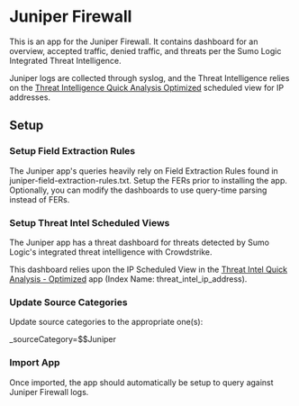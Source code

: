 # Juniper Firewall

This is an app for the Juniper Firewall. It contains dashboard for an overview, accepted traffic, denied traffic, and threats per the Sumo Logic Integrated Threat Intelligence. 

Juniper logs are collected through syslog, and the Threat Intelligence relies on the [Threat Intelligence Quick Analysis Optimized](https://github.com/SumoLogic/sumologic-content/tree/master/Sumo-Logic-Tools/Threat_Intelligence_Optimized) scheduled view for IP addresses. 


## Setup

### Setup Field Extraction Rules

The Juniper app's queries heavily rely on Field Extraction Rules found in juniper-field-extraction-rules.txt. Setup the FERs prior to installing the app. Optionally, you can modify the dashboards to use query-time parsing instead of FERs.

### Setup Threat Intel Scheduled Views

The Juniper app has a threat dashboard for threats detected by Sumo Logic's integrated threat intelligence with Crowdstrike.

This dashboard relies upon the IP Scheduled View in the [Threat Intel Quick Analysis - Optimized](https://github.com/SumoLogic/sumologic-content/blob/master/Sumo-Logic-Tools/Threat_Intelligence_Optimized/scheduled_views.txt) app (Index Name: threat_intel_ip_address).

### Update Source Categories

Update source categories to the appropriate one(s):

_sourceCategory=$$Juniper

### Import App

Once imported, the app should automatically be setup to query against Juniper Firewall logs. 